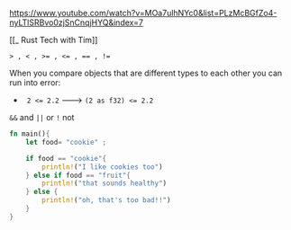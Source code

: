 https://www.youtube.com/watch?v=MOa7ulhNYc0&list=PLzMcBGfZo4-nyLTlSRBvo0zjSnCnqjHYQ&index=7

[[_ Rust Tech with Tim]]

`> , < , >= , <= , == , !=`

When you compare objects that are different types to each other you can run into error:
- ` 2 <= 2.2` --->  `(2 as f32) <= 2.2`


`&&` and
`||` or
`!` not

```rust
fn main(){
	let food= "cookie" ;

	if food == "cookie"{
		println!("I like cookies too")
	} else if food == "fruit"{
		println!("that sounds healthy")
	} else {
		println!("oh, that's too bad!!")
	}
}

```


